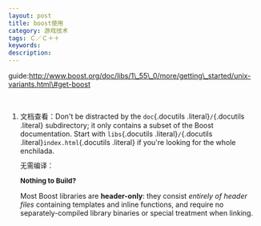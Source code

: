 ```yaml
---
layout: post
title: boost使用
category: 游戏技术
tags: Ｃ／Ｃ＋＋
keywords: 
description: 
---
```


guide:<span
style="line-height:1.2;">http://www.boost.org/doc/libs/1\_55\_0/more/getting\_started/unix-variants.html\#get-boost</span>

<span style="line-height:1.2;">\
 </span>

1.  文档查看：Don't be distracted by the `doc`{.docutils
    .literal}`/`{.docutils .literal} subdirectory; it only contains a
    subset of the Boost documentation. Start with `libs`{.docutils
    .literal}`/`{.docutils .literal}`index.html`{.docutils .literal} if
    you're looking for the whole enchilada.

    <span style="font-size:10pt;line-height:1.15;">无需编译：</span>

    <span
    style="font-size:10pt;font-weight:bold;line-height:1.15;">Nothing to
    Build?</span>

    Most Boost libraries are **header-only**: they consist *entirely of
    header files* containing templates and inline functions, and require
    no separately-compiled library binaries or special treatment when
    linking.








